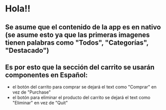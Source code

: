 # Hola!!
## Se asume que el contenido de la app es en nativo (se asume esto ya que las primeras imagenes tienen palabras como "Todos", "Categorías", "Destacado")
## Es por esto que la sección del carrito se usarán componentes en Español: 
- el botón del carrito para comprar se dejará el text como "Comprar" en vez de "Purchase"
- el botón para eliminar el producto del carrito se dejará el text como "Eliminar" en vez de "Quit"
